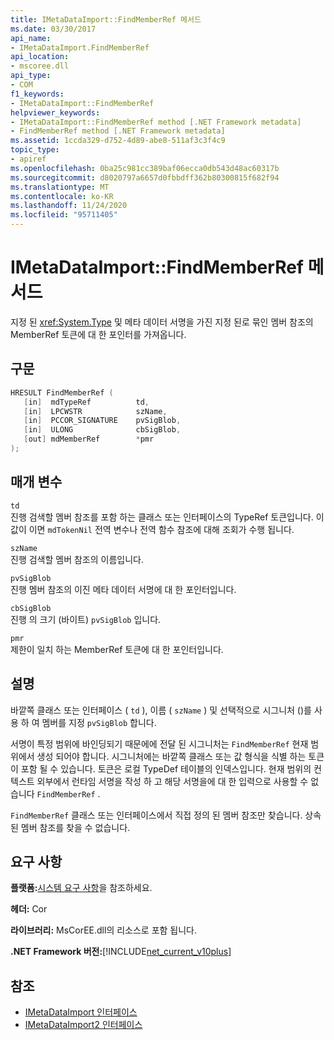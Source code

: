 ```yaml
---
title: IMetaDataImport::FindMemberRef 메서드
ms.date: 03/30/2017
api_name:
- IMetaDataImport.FindMemberRef
api_location:
- mscoree.dll
api_type:
- COM
f1_keywords:
- IMetaDataImport::FindMemberRef
helpviewer_keywords:
- IMetaDataImport::FindMemberRef method [.NET Framework metadata]
- FindMemberRef method [.NET Framework metadata]
ms.assetid: 1ccda329-d752-4d89-abe8-511af3c3f4c9
topic_type:
- apiref
ms.openlocfilehash: 0ba25c981cc389baf06ecca0db543d48ac60317b
ms.sourcegitcommit: d8020797a6657d0fbbdff362b80300815f682f94
ms.translationtype: MT
ms.contentlocale: ko-KR
ms.lasthandoff: 11/24/2020
ms.locfileid: "95711405"
---
```

# <a name="imetadataimportfindmemberref-method"></a>IMetaDataImport::FindMemberRef 메서드

지정 된 <xref:System.Type> 및 메타 데이터 서명을 가진 지정 된로 묶인 멤버 참조의 MemberRef 토큰에 대 한 포인터를 가져옵니다.  
  
## <a name="syntax"></a>구문  
  
```cpp  
HRESULT FindMemberRef (  
   [in]  mdTypeRef          td,  
   [in]  LPCWSTR            szName,
   [in]  PCCOR_SIGNATURE    pvSigBlob,
   [in]  ULONG              cbSigBlob,
   [out] mdMemberRef        *pmr  
);  
```  
  
## <a name="parameters"></a>매개 변수  

 `td`  
 진행 검색할 멤버 참조를 포함 하는 클래스 또는 인터페이스의 TypeRef 토큰입니다. 이 값이 이면 `mdTokenNil` 전역 변수나 전역 함수 참조에 대해 조회가 수행 됩니다.  
  
 `szName`  
 진행 검색할 멤버 참조의 이름입니다.  
  
 `pvSigBlob`  
 진행 멤버 참조의 이진 메타 데이터 서명에 대 한 포인터입니다.  
  
 `cbSigBlob`  
 진행 의 크기 (바이트) `pvSigBlob` 입니다.  
  
 `pmr`  
 제한이 일치 하는 MemberRef 토큰에 대 한 포인터입니다.  
  
## <a name="remarks"></a>설명  

 바깥쪽 클래스 또는 인터페이스 ( `td` ), 이름 ( `szName` ) 및 선택적으로 시그니처 ()를 사용 하 여 멤버를 지정 `pvSigBlob` 합니다.  
  
 서명이 특정 범위에 바인딩되기 때문에에 전달 된 시그니처는 `FindMemberRef` 현재 범위에서 생성 되어야 합니다. 시그니처에는 바깥쪽 클래스 또는 값 형식을 식별 하는 토큰이 포함 될 수 있습니다. 토큰은 로컬 TypeDef 테이블의 인덱스입니다. 현재 범위의 컨텍스트 외부에서 런타임 서명을 작성 하 고 해당 서명을에 대 한 입력으로 사용할 수 없습니다 `FindMemberRef` .  
  
 `FindMemberRef` 클래스 또는 인터페이스에서 직접 정의 된 멤버 참조만 찾습니다. 상속 된 멤버 참조를 찾을 수 없습니다.  
  
## <a name="requirements"></a>요구 사항  

 **플랫폼:**[시스템 요구 사항](../../get-started/system-requirements.md)을 참조하세요.  
  
 **헤더:** Cor  
  
 **라이브러리:** MsCorEE.dll의 리소스로 포함 됩니다.  
  
 **.NET Framework 버전:**[!INCLUDE[net_current_v10plus](../../../../includes/net-current-v10plus-md.md)]  
  
## <a name="see-also"></a>참조

- [IMetaDataImport 인터페이스](imetadataimport-interface.md)
- [IMetaDataImport2 인터페이스](imetadataimport2-interface.md)
